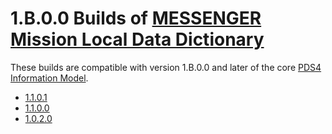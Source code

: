 # 1.B.0.0 Builds of [MESSENGER Mission Local Data Dictionary](../../src)

These builds are compatible with version 1.B.0.0 and later of the core [PDS4 Information Model](https://pds.nasa.gov/pds4/doc/im/).

- [1.1.0.1](1.1.0.1)
- [1.1.0.0](1.1.0.0)
- [1.0.2.0](1.0.2.0)
